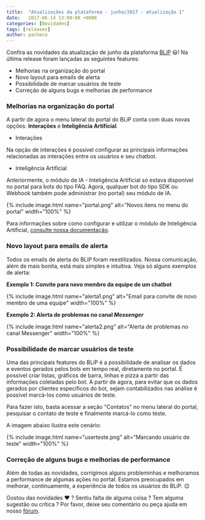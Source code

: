 ```yaml
---
title:  "Atualizações da plataforma - junho/2017 - atualização 1"
date:   2017-06-14 13:00:00 +0000
categories: [Novidades]
tags: [releases]
author: pacheco
---
```


Confira as novidades da atualização de junho da plataforma [BLiP](https://blip.ai) 😃!
Na última release foram lançadas as seguintes features:

* Melhorias na organização do portal
* Novo layout para emails de alerta
* Possibilidade de marcar usuários de teste
* Correção de alguns bugs e melhorias de performance

<!--preview-->

### Melhorias na organização do portal

A partir de agora o menu lateral do portal do BLiP conta com duas novas opções: **Interações** e **Inteligência Artificial**. 

- Interações

Na opção de interações é possível configurar as principais informações relacionadas as interações entre os usuários e seu chatbot. 

- Inteligência Artificial

Anteriormente, o módulo de IA - Inteligência Artificial só estava disponível no portal para bots do tipo FAQ. 
Agora, qualquer bot do tipo SDK ou Webhook também pode administrar (no portal) seu módulo de IA.

{% include image.html name="portal.png" alt="Novos itens no menu do portal" width="100%" %}

Para informações sobre como configurar e utilizar o módulo de Inteligência Artificial, [consulte nossa documentação](https://portal.blip.ai/#/docs/extensions/artificial-intelligence).

### Novo layout para emails de alerta

Todos os emails de alerta do BLiP foram reestilizados. Nossa comunicação, além de mais bonita, está mais simples e intuitiva. Veja só alguns exemplos de alerta:

**Exemplo 1: Convite para novo membro da equipe de um chatbot**

{% include image.html name="alerta1.png" alt="Email para convite de novo membro de uma equipe" width="100%" %}

**Exemplo 2: Alerta de problemas no canal *Messenger***

{% include image.html name="alerta2.png" alt="Alerta de problemas no canal Messenger" width="100%" %}

### Possibilidade de marcar usuários de teste

Uma das principais features do BLiP é a possibilidade de analisar os dados e eventos gerados pelos bots em tempo real, diretamente no portal. É possível criar listas, gráficos de barra, linhas e pizza a partir das informações coletadas pelo bot. A partir de agora, para evitar que os dados gerados por clientes específicos do bot, sejam contabilizados nas análise é possível marcá-los como usuários de teste.

Para fazer isto, basta acessar a seção "Contatos" no menu lateral do portal, pesquisar o contato de teste e finalmente marcá-lo como teste.

A imagem abaixo ilustra este cenário:

{% include image.html name="userteste.png" alt="Marcando usuário de teste" width="100%" %}

### Correção de alguns bugs e melhorias de performance

Além de todas as novidades, corrigimos alguns probleminhas e melhoramos a performance de algumas ações no portal. Estamos preocupados em melhorar, continuamente, a experiência de todos os usuários do BLiP. 😉

Gostou das novidades ❤️ ? Sentiu falta de alguma coisa ? Tem alguma sugestão ou crítica ? Por favor, deixe seu comentário ou peça ajuda em nosso [fórum](https://forum.blip.ai).
